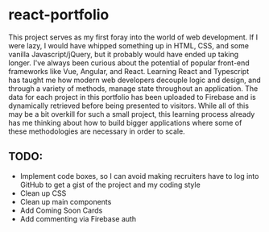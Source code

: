 # react-portfolio

This project serves as my first foray into the world of web development. If I were lazy, I would have whipped something up in HTML, CSS, and some vanilla Javascript/jQuery, but it probably would have ended up taking longer. I've always been curious about the potential of popular front-end frameworks like Vue, Angular, and React. Learning React and Typescript has taught me how modern web developers decouple logic and design, and through a variety of methods, manage state throughout an application. The data for each project in this portfolio has been uploaded to Firebase and is dynamically retrieved before being presented to visitors. While all of this may be a bit overkill for such a small project, this learning process already has me thinking about how to build bigger applications where some of these methodologies are necessary in order to scale.

## TODO:
- Implement code boxes, so I can avoid making recruiters have to log into GitHub to get a gist of the project and my coding style
- Clean up CSS
- Clean up main components
- Add Coming Soon Cards
- Add commenting via Firebase auth
